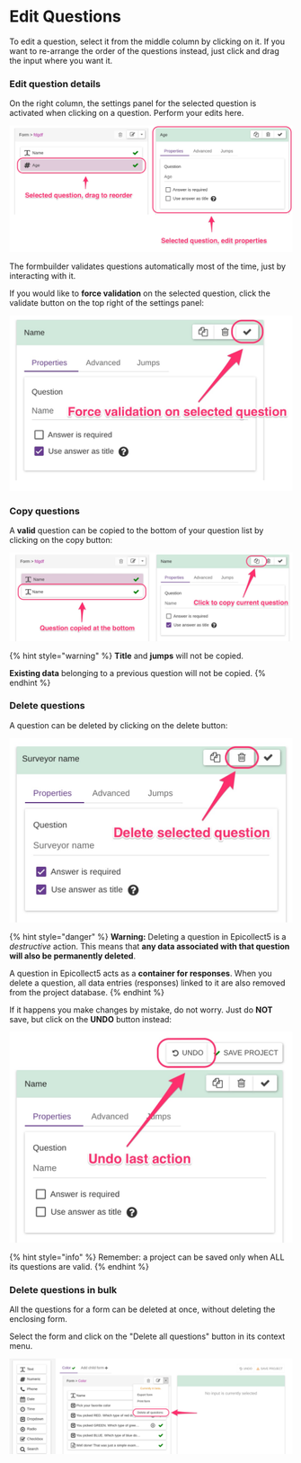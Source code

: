 # Edit Questions

To edit a question, select it from the middle column by clicking on it. If you want to re-arrange the order of the questions instead, just click and drag the input where you want it.

### Edit question details

On the right column, the settings panel for the selected question is activated when clicking on a question. Perform your edits here.

![](../.gitbook/assets/edit-questions-5.jpg)

The formbuilder validates questions automatically most of the time, just by interacting with it.

If you would like to **force validation** on the selected question, click the validate button on the top right of the settings panel:

![](../.gitbook/assets/edit-questions-4.jpg)

### Copy questions

A **valid** question can be copied to the bottom of your question list by clicking on the copy button:

![](../.gitbook/assets/edit-questions-3.jpg)

{% hint style="warning" %}
**Title** and **jumps** will not be copied.

**Existing data** belonging to a previous question will not be copied.
{% endhint %}

### Delete questions

A question can be deleted by clicking on the delete button:

![](../.gitbook/assets/edit-questions-1.jpg)

{% hint style="danger" %}
**Warning:** Deleting a question in Epicollect5 is a _destructive_ action. This means that **any data associated with that question will also be permanently deleted**.

A question in Epicollect5 acts as a **container for responses**. When you delete a question, all data entries (responses) linked to it are also removed from the project database.
{% endhint %}

If it happens you make changes by mistake, do not worry. Just do **NOT** save, but click on the **UNDO** button instead:

![](../.gitbook/assets/edit-questions-2.jpg)

{% hint style="info" %}
Remember: a project can be saved only when ALL its questions are valid.
{% endhint %}

### Delete questions in bulk

All the questions for a form can be deleted at once, without deleting the enclosing form.

Select the form and click on the "Delete all questions" button in its context menu.

![](../.gitbook/assets/edit-questions-6.jpg)
